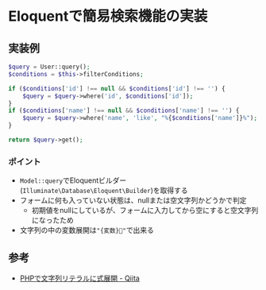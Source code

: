 # Eloquentで簡易検索機能の実装

## 実装例

```php
$query = User::query();
$conditions = $this->filterConditions;

if ($conditions['id'] !== null && $conditions['id'] !== '') {
    $query = $query->where('id', $conditions['id']);
}
if ($conditions['name'] !== null && $conditions['name'] !== '') {
    $query = $query->where('name', 'like', "%{$conditions['name']}%");
}

return $query->get();
```

### ポイント

- `Model::query`でEloquentビルダー(`Illuminate\Database\Eloquent\Builder`)を取得する
- フォームに何も入っていない状態は、nullまたは空文字列かどうかで判定
  - 初期値をnullにしているが、フォームに入力してから空にすると空文字列になったため
- 文字列の中の変数展開は`"{変数}"`で出来る

## 参考

- [PHPで文字列リテラルに式展開 - Qiita](https://qiita.com/tadsan/items/e4796449c736cfb5c9bd)
